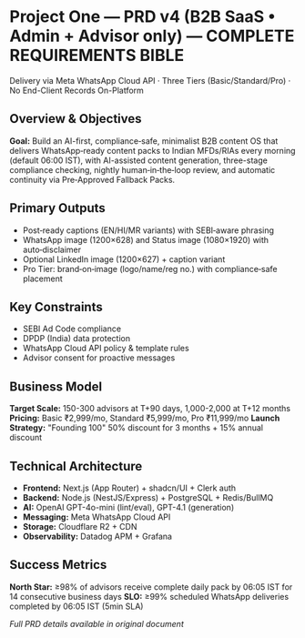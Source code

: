 # Project One — PRD v4 (B2B SaaS • Admin + Advisor only) — COMPLETE REQUIREMENTS BIBLE

Delivery via Meta WhatsApp Cloud API · Three Tiers (Basic/Standard/Pro) · No End-Client Records On-Platform

## Overview & Objectives

**Goal:** Build an AI-first, compliance‑safe, minimalist B2B content OS that delivers WhatsApp‑ready content packs to Indian MFDs/RIAs every morning (default 06:00 IST), with AI-assisted content generation, three-stage compliance checking, nightly human‑in‑the‑loop review, and automatic continuity via Pre‑Approved Fallback Packs.

## Primary Outputs
- Post‑ready captions (EN/HI/MR variants) with SEBI‑aware phrasing
- WhatsApp image (1200×628) and Status image (1080×1920) with auto‑disclaimer
- Optional LinkedIn image (1200×627) + caption variant
- Pro Tier: brand‑on‑image (logo/name/reg no.) with compliance‑safe placement

## Key Constraints
- SEBI Ad Code compliance
- DPDP (India) data protection
- WhatsApp Cloud API policy & template rules
- Advisor consent for proactive messages

## Business Model
**Target Scale:** 150-300 advisors at T+90 days, 1,000-2,000 at T+12 months
**Pricing:** Basic ₹2,999/mo, Standard ₹5,999/mo, Pro ₹11,999/mo
**Launch Strategy:** "Founding 100" 50% discount for 3 months + 15% annual discount

## Technical Architecture
- **Frontend:** Next.js (App Router) + shadcn/UI + Clerk auth
- **Backend:** Node.js (NestJS/Express) + PostgreSQL + Redis/BullMQ
- **AI:** OpenAI GPT-4o-mini (lint/eval), GPT-4.1 (generation)
- **Messaging:** Meta WhatsApp Cloud API
- **Storage:** Cloudflare R2 + CDN
- **Observability:** Datadog APM + Grafana

## Success Metrics
**North Star:** ≥98% of advisors receive complete daily pack by 06:05 IST for 14 consecutive business days
**SLO:** ≥99% scheduled WhatsApp deliveries completed by 06:05 IST (5min SLA)

*Full PRD details available in original document*